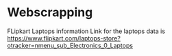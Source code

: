 # Webscrapping
FLipkart Laptops information
Link for the laptops data is 
          https://www.flipkart.com/laptops-store?otracker=nmenu_sub_Electronics_0_Laptops
